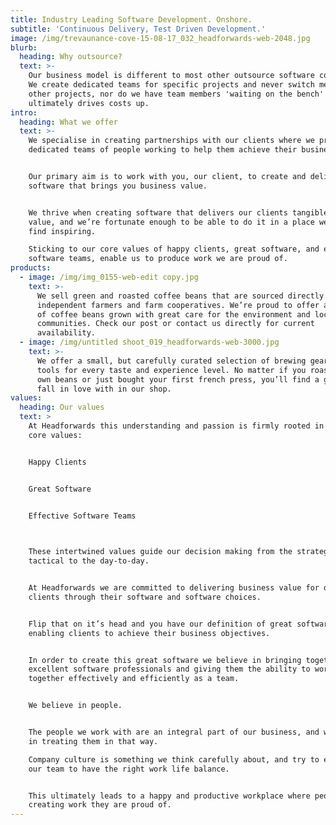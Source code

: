 ```yaml
---
title: Industry Leading Software Development. Onshore.
subtitle: 'Continuous Delivery, Test Driven Development.'
image: /img/trevaunance-cove-15-08-17_032_headforwards-web-2048.jpg
blurb:
  heading: Why outsource?
  text: >-
    Our business model is different to most other outsource software companies.
    We create dedicated teams for specific projects and never switch members to
    other projects, nor do we have team members 'waiting on the bench' which
    ultimately drives costs up.
intro:
  heading: What we offer
  text: >-
    We specialise in creating partnerships with our clients where we provide
    dedicated teams of people working to help them achieve their business goal.


    Our primary aim is to work with you, our client, to create and deliver
    software that brings you business value.


    We thrive when creating software that delivers our clients tangible business
    value, and we’re fortunate enough to be able to do it in a place we love and
    find inspiring.

    Sticking to our core values of happy clients, great software, and effective
    software teams, enable us to produce work we are proud of.
products:
  - image: /img/img_0155-web-edit copy.jpg
    text: >-
      We sell green and roasted coffee beans that are sourced directly from
      independent farmers and farm cooperatives. We’re proud to offer a variety
      of coffee beans grown with great care for the environment and local
      communities. Check our post or contact us directly for current
      availability.
  - image: /img/untitled shoot_019_headforwards-web-3000.jpg
    text: >-
      We offer a small, but carefully curated selection of brewing gear and
      tools for every taste and experience level. No matter if you roast your
      own beans or just bought your first french press, you’ll find a gadget to
      fall in love with in our shop.
values:
  heading: Our values
  text: >
    At Headforwards this understanding and passion is firmly rooted in our three
    core values:


    Happy Clients


    Great Software


    Effective Software Teams

     

    These intertwined values guide our decision making from the strategic to the
    tactical to the day-to-day.


    At Headforwards we are committed to delivering business value for our
    clients through their software and software choices.


    Flip that on it’s head and you have our definition of great software:
    enabling clients to achieve their business objectives.


    In order to create this great software we believe in bringing together
    excellent software professionals and giving them the ability to work
    together effectively and efficiently as a team.


    We believe in people.


    The people we work with are an integral part of our business, and we believe
    in treating them in that way.

    Company culture is something we think carefully about, and try to empower
    our team to have the right work life balance.


    This ultimately leads to a happy and productive workplace where people are
    creating work they are proud of.
---
```


